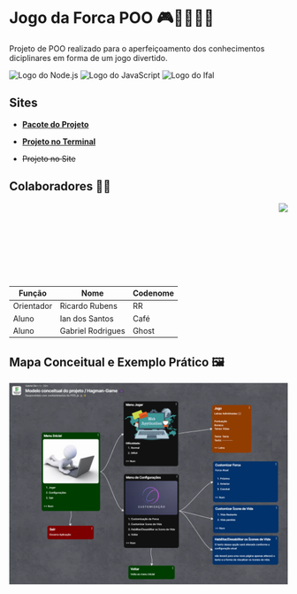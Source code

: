 # Jogo da Forca POO 🎮🧑🏻‍💻✨

Projeto de POO realizado para o aperfeiçoamento dos conhecimentos diciplinares em forma de um jogo divertido.

![Logo do Node.js](https://img.shields.io/badge/Node.js-2B8244?style=for-the-badge&logo=node.js&logoColor=white)
![Logo do JavaScript](https://img.shields.io/badge/JavaScript-323330?style=for-the-badge&logo=javascript&logoColor=F7DF1E)
<img src="https://www2.ifal.edu.br/acesso-a-sistemas/logo2.png/@@images/image.png" alt="Logo do Ifal" style="width:auto; height:28px;"/>



## Sites

- [**Pacote do Projeto**](https://github.com/IanSantosOS/hangman-package-poo)

- [**Projeto no Terminal**](https://github.com/IanSantosOS/hangman-terminal)

- ~~Projeto no Site~~



## Colaboradores 🤝🏽

<img align="right" height="150px" src="https://media4.giphy.com/media/v1.Y2lk PTc5MGI3NjExd2VycTI3dzRyOWgxd2FvdzRlaHZyb2tpemU1ZHZnaDd0NWdscTBzNyZlcD12MV9pbnRlcm5hbF9naWZfYnlfaWQmY3Q9cw/utfeiHQ7CcpyRtXla6/giphy.gif">

| Função | Nome | Codenome |
|--------|------|----------|
| Orientador | Ricardo Rubens | RR |
| Aluno | Ian dos Santos | Café |
| Aluno | Gabriel Rodrigues | Ghost |



## Mapa Conceitual e Exemplo Prático 🖼️

![Mapa conceitual do Projeto](./mapa-conceitual.png)